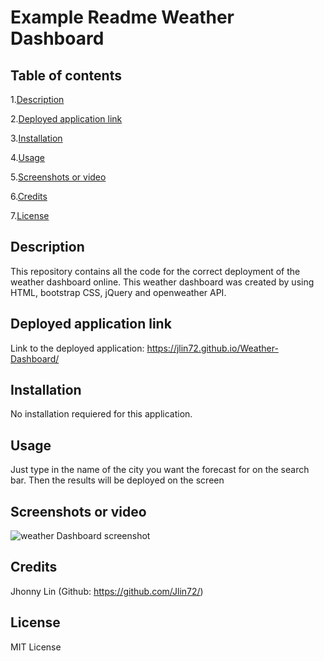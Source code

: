 # Example Readme Weather Dashboard
## Table of contents
  1.[Description](#Description)

  2.[Deployed application link](#Deployed-application-link)

  3.[Installation](#Installation)

  4.[Usage](#Usage)

  5.[Screenshots or video](#Screenshots-or-video)

  6.[Credits](#Credits)

  7.[License](#License)
## Description 
  This repository contains all the code for the correct deployment of the weather dashboard online. This weather dashboard was created by using HTML, bootstrap CSS, jQuery and openweather API.
## Deployed application link
  Link to the deployed application: https://jlin72.github.io/Weather-Dashboard/
## Installation
  No installation requiered for this application.
## Usage
  Just type in the name of the city you want the forecast for on the search bar. Then the results will be deployed on the screen
## Screenshots or video
  ![weather Dashboard screenshot](https://i.imgur.com/jlrt9lV.png)
  ![]()
  ![]()
## Credits
  Jhonny Lin (Github: https://github.com/Jlin72/)
## License
  MIT License

